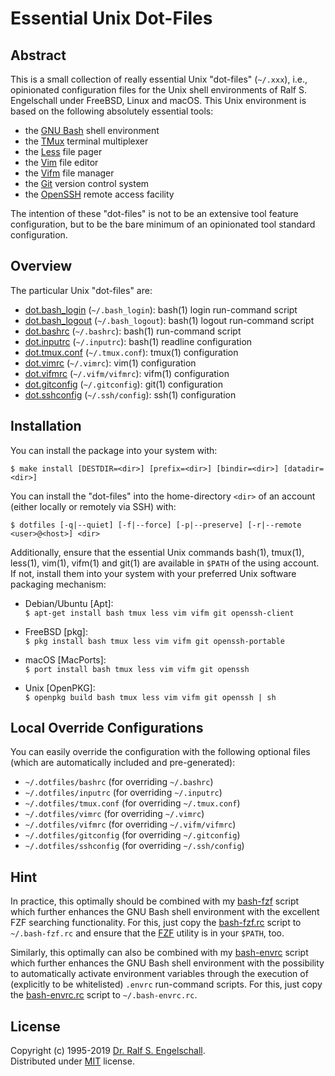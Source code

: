 
Essential Unix Dot-Files
========================

Abstract
--------

This is a small collection of really essential Unix "dot-files"
(`~/.xxx`), i.e., opinionated configuration files for the Unix shell
environments of Ralf S. Engelschall under FreeBSD, Linux and macOS. This
Unix environment is based on the following absolutely essential tools:

- the [GNU Bash](https://www.gnu.org/software/bash/) shell environment
- the [TMux](https://tmux.github.io/) terminal multiplexer
- the [Less](http://www.greenwoodsoftware.com/less/) file pager
- the [Vim](https://www.vim.org/) file editor
- the [Vifm](https://vifm.info/) file manager
- the [Git](https://git-scm.com/) version control system
- the [OpenSSH](https://www.openssh.com/) remote access facility

The intention of these "dot-files" is not to be an extensive tool
feature configuration, but to be the bare minimum of an opinionated tool
standard configuration.

Overview
--------

The particular Unix "dot-files" are:

- [dot.bash_login](./dot.bash_login) (`~/.bash_login`): bash(1) login run-command script
- [dot.bash_logout](./dot.bash_logout) (`~/.bash_logout`): bash(1) logout run-command script
- [dot.bashrc](./dot.bashrc) (`~/.bashrc`): bash(1) run-command script
- [dot.inputrc](./dot.inputrc) (`~/.inputrc`): bash(1) readline configuration
- [dot.tmux.conf](./dot.tmux.conf) (`~/.tmux.conf`): tmux(1) configuration
- [dot.vimrc](./dot.vimrc) (`~/.vimrc`): vim(1) configuration
- [dot.vifmrc](./dot.vifmrc) (`~/.vifm/vifmrc`): vifm(1) configuration
- [dot.gitconfig](./dot.gitconfig) (`~/.gitconfig`): git(1) configuration
- [dot.sshconfig](./dot.sshconfig) (`~/.ssh/config`): ssh(1) configuration

Installation
------------

You can install the package into your system with:

```
$ make install [DESTDIR=<dir>] [prefix=<dir>] [bindir=<dir>] [datadir=<dir>]
```

You can install the "dot-files" into the home-directory `<dir>` of an
account (either locally or remotely via SSH) with:

```
$ dotfiles [-q|--quiet] [-f|--force] [-p|--preserve] [-r|--remote <user>@<host>] <dir>
```

Additionally, ensure that the essential Unix commands bash(1), tmux(1),
less(1), vim(1), vifm(1) and git(1) are available in `$PATH` of the
using account. If not, install them into your system with your preferred
Unix software packaging mechanism:

- Debian/Ubuntu [Apt]:<br/>
  `$ apt-get install bash tmux less vim vifm git openssh-client`

- FreeBSD [pkg]:<br/>
  `$ pkg install bash tmux less vim vifm git openssh-portable`

- macOS [MacPorts]:<br/>
  `$ port install bash tmux less vim vifm git openssh`

- Unix [OpenPKG]:<br/>
  `$ openpkg build bash tmux less vim vifm git openssh | sh`

Local Override Configurations
-----------------------------

You can easily override the configuration with the following optional
files (which are automatically included and pre-generated):

- `~/.dotfiles/bashrc`    (for overriding `~/.bashrc`)
- `~/.dotfiles/inputrc`   (for overriding `~/.inputrc`)
- `~/.dotfiles/tmux.conf` (for overriding `~/.tmux.conf`)
- `~/.dotfiles/vimrc`     (for overriding `~/.vimrc`)
- `~/.dotfiles/vifmrc`    (for overriding `~/.vifm/vifmrc`)
- `~/.dotfiles/gitconfig` (for overriding `~/.gitconfig`)
- `~/.dotfiles/sshconfig` (for overriding `~/.ssh/config`)

Hint
----

In practice, this optimally should be combined with my [bash-fzf](https://github.com/rse/bash-fzf)
script which further enhances the GNU Bash shell environment with the excellent FZF searching functionality.
For this, just copy the [bash-fzf.rc](https://github.com/rse/bash-fzf/blob/master/bash-fzf.rc) script
to `~/.bash-fzf.rc` and ensure that the [FZF](https://github.com/junegunn/fzf/) utility is in your `$PATH`, too.

Similarly, this optimally can also be combined with my [bash-envrc](https://github.com/rse/bash-envrc)
script which further enhances the GNU Bash shell environment with the possibility to automatically
activate environment variables through the execution of (explicitly to be whitelisted) `.envrc` run-command scripts.
For this, just copy the [bash-envrc.rc](https://github.com/rse/bash-envrc/blob/master/bash-envrc.rc) script
to `~/.bash-envrc.rc`.

License
-------

Copyright (c) 1995-2019 [Dr. Ralf S. Engelschall](mailto:rse@engelschall.com).<br/>
Distributed under [MIT](https://opensource.org/licenses/MIT) license.


